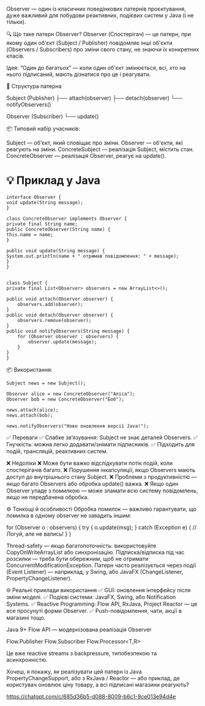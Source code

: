Observer — один із класичних поведінкових патернів проєктування, 
дуже важливий для побудови реактивних, подієвих систем у Java (і не тільки).

🔍 Що таке патерн Observer?
Observer (Спостерігач) — це патерн, при якому один об'єкт (Subject / Publisher)
повідомляє інші об'єкти (Observers / Subscribers) про зміни свого стану,
не знаючи їх конкретних класів.

Ідея:
“Один до багатьох” — коли один об'єкт змінюється, всі, хто на нього підписаний,
мають дізнатися про це і реагувати.

🧱 Структура патерна

Subject (Publisher)
├── attach(observer)
├── detach(observer)
└── notifyObservers()

Observer (Subscriber)
└── update()

📦 Типовий набір учасників:

Subject — об'єкт, який сповіщає про зміни.
Observer — об'єкти, які реагують на зміни.
ConcreteSubject — реалізація Subject, містить стан.
ConcreteObserver — реалізація Observer, реагує на update().

💡 Приклад у Java
=
    interface Observer {
    void update(String message);
    }

    class ConcreteObserver implements Observer {
    private final String name;
    public ConcreteObserver(String name) {
    this.name = name;
    }

    public void update(String message) {
    System.out.println(name + " отримав повідомлення: " + message);
    }
    }


    class Subject {
    private final List<Observer> observers = new ArrayList<>();

    public void attach(Observer observer) {
        observers.add(observer);
    }
    public void detach(Observer observer) {
        observers.remove(observer);
    }
    public void notifyObservers(String message) {
        for (Observer observer : observers) {
            observer.update(message);
        }
    }
    }

📦 Використання:

    Subject news = new Subject();
    
    Observer alice = new ConcreteObserver("Аліса");
    Observer bob = new ConcreteObserver("Боб");
    
    news.attach(alice);
    news.attach(bob);

    news.notifyObservers("Нове оновлення версії Java!");

✅ Переваги
✅ Слабке зв’язування: Subject не знає деталей Observers.
✅ Гнучкість: можна легко додавати/знімати підписників.
✅ Підходить для подій, трансляцій, реактивних систем.

❌ Недоліки
❌ Може бути важко відслідкувати потік подій, коли спостерігачів багато.
❌ Порушення інкапсуляції, якщо Observers мають доступ до внутрішнього стану Subject.
❌ Проблеми з продуктивністю — якщо багато Observers або обробка update() важка.
❌ Якщо один Observer упаде з помилкою — може зламати всю систему повідомлень, 
якщо не передбачена обробка.

⚙️ Тонкощі й особливості
Обробка помилок — важливо гарантувати, що помилка в одному observer не завадить іншим:

for (Observer o : observers) {
try {
o.update(msg);
} catch (Exception e) {
// Логуй, але не вались!
}
}

Thread-safety — якщо багатопоточність: використовуйте CopyOnWriteArrayList 
або синхронізацію.
Підписка/відписка під час розсилки — треба бути обережним, щоб не отримати 
ConcurrentModificationException.
Патерн часто реалізується через події (Event Listener) — наприклад, у Swing, 
або JavaFX (ChangeListener, 
PropertyChangeListener).

🌐 Реальні приклади використання
✅ GUI: оновлення інтерфейсу після зміни моделі.
✅ Подієві системи: JavaFX, Swing, або Notification Systems.
✅ Reactive Programming: Flow API, RxJava, Project Reactor — це все просунуті 
форми Observer.
✅ Push-повідомлення, чати, акції в магазині тощо.

Java 9+ Flow API — модернізована реалізація Observer

Flow.Publisher<T>
Flow.Subscriber<T>
Flow.Processor<T,R>

Це вже reactive streams з backpressure, типобезпекою та асинхронністю.

Хочеш, я покажу, як реалізувати цей патерн із Java PropertyChangeSupport, 
або з RxJava / Reactor — або приклад, 
де користувач оновлює ціну товару, а всі підписані магазини реагують?

https://chatgpt.com/c/685d36b5-d088-8009-b6c1-9ce013e94d4e
